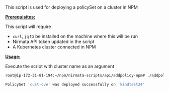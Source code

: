 This script is used for deploying a policySet on a cluster in NPM

<ins>**Prerequisites:**</ins>

This script will require
- `curl`, `jq` to be installed on the machine where this will be run
- Nirmata API token updated in the script
- A Kubernetes cluster connected in NPM
 
<ins>**Usage:**</ins>

Execute the script with cluster name as an argument

```sh
root@ip-172-31-81-194:~/npm/nirmata-scripts/api/addpolicy-npm# ./addpolicy-npm.sh cust-cve kindtest24

PolicySet 'cust-cve' was deployed successfully on 'kindtest24'

```

